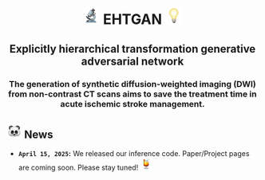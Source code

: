 <div align="center">
<h1><img src='/icon/1f52c.gif' width="35px"> EHTGAN <img src='/icon/1f4a1.gif' width="35px"></h1>
<h2>Explicitly hierarchical transformation generative adversarial network</h2>
<h3>The generation of synthetic diffusion-weighted imaging (DWI) from non-contrast CT scans aims to save the treatment time in acute ischemic stroke management.</h3>
<!--
### [Project Page]() | [Paper link]()
-->

</div>

## <img src='/icon/1f43c.gif' width="30px"> News

* **`April 15, 2025`:** We released our inference code. Paper/Project pages are coming soon. Please stay tuned! <img src='/icon/1f379.gif' width="25px">
